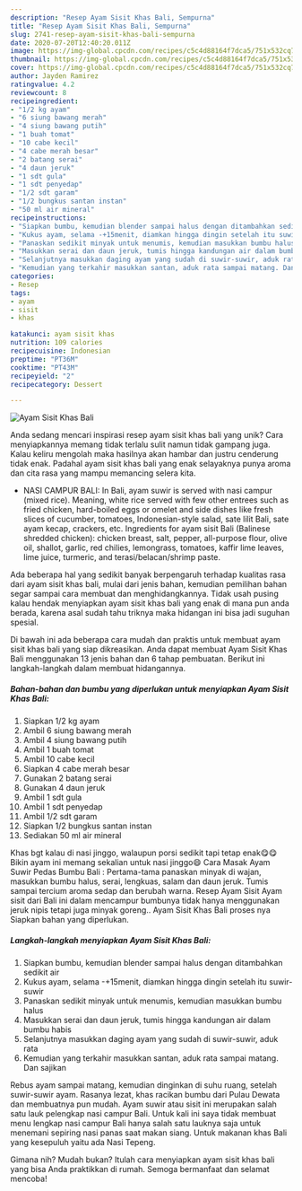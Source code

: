 ```yaml
---
description: "Resep Ayam Sisit Khas Bali, Sempurna"
title: "Resep Ayam Sisit Khas Bali, Sempurna"
slug: 2741-resep-ayam-sisit-khas-bali-sempurna
date: 2020-07-20T12:40:20.011Z
image: https://img-global.cpcdn.com/recipes/c5c4d88164f7dca5/751x532cq70/ayam-sisit-khas-bali-foto-resep-utama.jpg
thumbnail: https://img-global.cpcdn.com/recipes/c5c4d88164f7dca5/751x532cq70/ayam-sisit-khas-bali-foto-resep-utama.jpg
cover: https://img-global.cpcdn.com/recipes/c5c4d88164f7dca5/751x532cq70/ayam-sisit-khas-bali-foto-resep-utama.jpg
author: Jayden Ramirez
ratingvalue: 4.2
reviewcount: 8
recipeingredient:
- "1/2 kg ayam"
- "6 siung bawang merah"
- "4 siung bawang putih"
- "1 buah tomat"
- "10 cabe kecil"
- "4 cabe merah besar"
- "2 batang serai"
- "4 daun jeruk"
- "1 sdt gula"
- "1 sdt penyedap"
- "1/2 sdt garam"
- "1/2 bungkus santan instan"
- "50 ml air mineral"
recipeinstructions:
- "Siapkan bumbu, kemudian blender sampai halus dengan ditambahkan sedikit air"
- "Kukus ayam, selama -+15menit, diamkan hingga dingin setelah itu suwir-suwir"
- "Panaskan sedikit minyak untuk menumis, kemudian masukkan bumbu halus"
- "Masukkan serai dan daun jeruk, tumis hingga kandungan air dalam bumbu habis"
- "Selanjutnya masukkan daging ayam yang sudah di suwir-suwir, aduk rata"
- "Kemudian yang terkahir masukkan santan, aduk rata sampai matang. Dan sajikan"
categories:
- Resep
tags:
- ayam
- sisit
- khas

katakunci: ayam sisit khas 
nutrition: 109 calories
recipecuisine: Indonesian
preptime: "PT36M"
cooktime: "PT43M"
recipeyield: "2"
recipecategory: Dessert

---
```



![Ayam Sisit Khas Bali](https://img-global.cpcdn.com/recipes/c5c4d88164f7dca5/751x532cq70/ayam-sisit-khas-bali-foto-resep-utama.jpg)

Anda sedang mencari inspirasi resep ayam sisit khas bali yang unik? Cara menyiapkannya memang tidak terlalu sulit namun tidak gampang juga. Kalau keliru mengolah maka hasilnya akan hambar dan justru cenderung tidak enak. Padahal ayam sisit khas bali yang enak selayaknya punya aroma dan cita rasa yang mampu memancing selera kita.

- NASI CAMPUR BALI: In Bali, ayam suwir is served with nasi campur (mixed rice). Meaning, white rice served with few other entrees such as fried chicken, hard-boiled eggs or omelet and side dishes like fresh slices of cucumber, tomatoes, Indonesian-style salad, sate lilit Bali, sate ayam kecap, crackers, etc. Ingredients for ayam sisit Bali (Balinese shredded chicken): chicken breast, salt, pepper, all-purpose flour, olive oil, shallot, garlic, red chilies, lemongrass, tomatoes, kaffir lime leaves, lime juice, turmeric, and terasi/belacan/shrimp paste.

Ada beberapa hal yang sedikit banyak berpengaruh terhadap kualitas rasa dari ayam sisit khas bali, mulai dari jenis bahan, kemudian pemilihan bahan segar sampai cara membuat dan menghidangkannya. Tidak usah pusing kalau hendak menyiapkan ayam sisit khas bali yang enak di mana pun anda berada, karena asal sudah tahu triknya maka hidangan ini bisa jadi suguhan spesial.


Di bawah ini ada beberapa cara mudah dan praktis untuk membuat ayam sisit khas bali yang siap dikreasikan. Anda dapat membuat Ayam Sisit Khas Bali menggunakan 13 jenis bahan dan 6 tahap pembuatan. Berikut ini langkah-langkah dalam membuat hidangannya.

<!--inarticleads1-->

##### Bahan-bahan dan bumbu yang diperlukan untuk menyiapkan Ayam Sisit Khas Bali:

1. Siapkan 1/2 kg ayam
1. Ambil 6 siung bawang merah
1. Ambil 4 siung bawang putih
1. Ambil 1 buah tomat
1. Ambil 10 cabe kecil
1. Siapkan 4 cabe merah besar
1. Gunakan 2 batang serai
1. Gunakan 4 daun jeruk
1. Ambil 1 sdt gula
1. Ambil 1 sdt penyedap
1. Ambil 1/2 sdt garam
1. Siapkan 1/2 bungkus santan instan
1. Sediakan 50 ml air mineral


Khas bgt kalau di nasi jinggo, walaupun porsi sedikit tapi tetap enak😋😋 Bikin ayam ini memang sekalian untuk nasi jinggo😄 Cara Masak Ayam Suwir Pedas Bumbu Bali : Pertama-tama panaskan minyak di wajan, masukkan bumbu halus, serai, lengkuas, salam dan daun jeruk. Tumis sampai tercium aroma sedap dan berubah warna. Resep Ayam Sisit Ayam sisit dari Bali ini dalam mencampur bumbunya tidak hanya menggunakan jeruk nipis tetapi juga minyak goreng.. Ayam Sisit Khas Bali proses nya Siapkan bahan yang diperlukan. 

<!--inarticleads2-->

##### Langkah-langkah menyiapkan Ayam Sisit Khas Bali:

1. Siapkan bumbu, kemudian blender sampai halus dengan ditambahkan sedikit air
1. Kukus ayam, selama -+15menit, diamkan hingga dingin setelah itu suwir-suwir
1. Panaskan sedikit minyak untuk menumis, kemudian masukkan bumbu halus
1. Masukkan serai dan daun jeruk, tumis hingga kandungan air dalam bumbu habis
1. Selanjutnya masukkan daging ayam yang sudah di suwir-suwir, aduk rata
1. Kemudian yang terkahir masukkan santan, aduk rata sampai matang. Dan sajikan


Rebus ayam sampai matang, kemudian dinginkan di suhu ruang, setelah suwir-suwir ayam. Rasanya lezat, khas racikan bumbu dari Pulau Dewata dan membuatnya pun mudah. Ayam suwir atau sisit ini merupakan salah satu lauk pelengkap nasi campur Bali. Untuk kali ini saya tidak membuat menu lengkap nasi campur Bali hanya salah satu lauknya saja untuk menemani sepiring nasi panas saat makan siang. Untuk makanan khas Bali yang kesepuluh yaitu ada Nasi Tepeng. 

Gimana nih? Mudah bukan? Itulah cara menyiapkan ayam sisit khas bali yang bisa Anda praktikkan di rumah. Semoga bermanfaat dan selamat mencoba!
